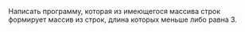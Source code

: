 Написать программу, которая из имеющегося массива строк формирует массив из строк, длина которых меньше либо равна 3.

